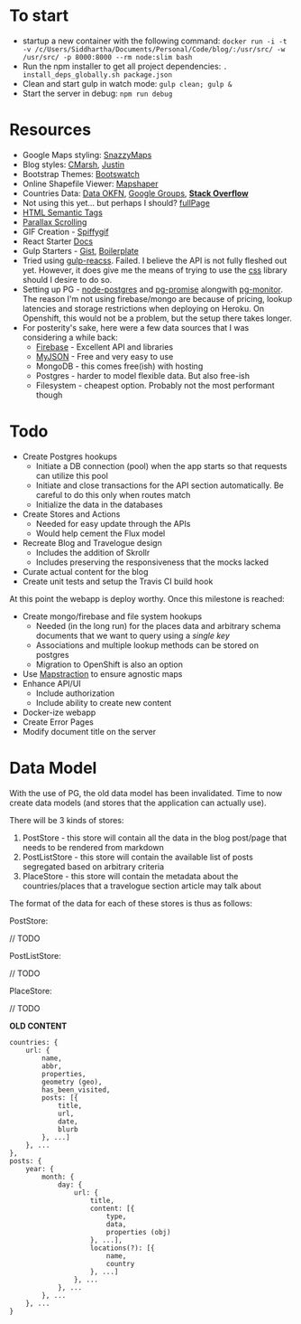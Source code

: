 # To start

- startup a new container with the following command: `docker run -i -t -v /c/Users/Siddhartha/Documents/Personal/Code/blog/:/usr/src/ -w /usr/src/ -p 8000:8000 --rm node:slim bash`
- Run the npm installer to get all project dependencies: `. install_deps_globally.sh package.json`
- Clean and start gulp in watch mode: `gulp clean; gulp &`
- Start the server in debug: `npm run debug`

# Resources

- Google Maps styling: [SnazzyMaps](https://snazzymaps.com/)
- Blog styles: [CMarsh](http://www.crmarsh.com/script/), [Justin](http://www.justinyan.com/posts/2015/self-esteem/)
- Bootstrap Themes: [Bootswatch](https://bootswatch.com/)
- Online Shapefile Viewer: [Mapshaper](http://www.mapshaper.org/)
- Countries Data: [Data OKFN](http://data.okfn.org/data/datasets/geo-boundaries-world-110m), [Google Groups](https://groups.google.com/forum/#!topic/d3-js/cTVo0Uci5x4), **[Stack Overflow](http://stackoverflow.com/questions/9542834/geojson-world-database)**
- Not using this yet... but perhaps I should? [fullPage](https://github.com/alvarotrigo/fullPage.js)
- [HTML Semantic Tags](http://html5doctor.com/downloads/h5d-sectioning-flowchart.pdf)
- [Parallax Scrolling](https://ihatetomatoes.net/how-to-create-a-parallax-scrolling-website/)
- GIF Creation - [Spiffygif](http://spiffygif.com/)
- React Starter [Docs](https://github.com/webpack/react-starter/blob/master/NOTES/HowStuffWorks.md)
- Gulp Starters - [Gist](https://gist.github.com/mlouro/8886076), [Boilerplate](https://github.com/christianalfoni/react-app-boilerplate/blob/master/gulpfile.js)
- Tried using [gulp-reacss](https://github.com/yodairish/gulp-reacss). Failed. I believe the API is not fully fleshed out yet. However, it does give me the means of trying to use the [css](https://github.com/reworkcss/css) library should I desire to do so.
- Setting up PG - [node-postgres](https://github.com/brianc/node-postgres) and [pg-promise](https://github.com/vitaly-t/pg-promise) alongwith [pg-monitor](https://github.com/vitaly-t/pg-monitor). The reason I'm not using firebase/mongo are because of pricing, lookup latencies and storage restrictions when deploying on Heroku. On Openshift, this would not be a problem, but the setup there takes longer.
- For posterity's sake, here were a few data sources that I was considering a while back:
  - [Firebase](https://www.firebase.com/) - Excellent API and libraries
  - [MyJSON](http://myjson.com/) - Free and very easy to use
  - MongoDB - this comes free(ish) with hosting
  - Postgres - harder to model flexible data. But also free-ish
  - Filesystem - cheapest option. Probably not the most performant though

# Todo

- Create Postgres hookups
  - Initiate a DB connection (pool) when the app starts so that requests can utilize this pool
  - Initiate and close transactions for the API section automatically. Be careful to do this only when routes match
  - Initialize the data in the databases
- Create Stores and Actions
  - Needed for easy update through the APIs
  - Would help cement the Flux model
- Recreate Blog and Travelogue design
  - Includes the addition of Skrollr
  - Includes preserving the responsiveness that the mocks lacked
- Curate actual content for the blog
- Create unit tests and setup the Travis CI build hook

At this point the webapp is deploy worthy. Once this milestone is reached:

- Create mongo/firebase and file system hookups
  - Needed (in the long run) for the places data and arbitrary schema documents that we want to query using a *single key*
  - Associations and multiple lookup methods can be stored on postgres
  - Migration to OpenShift is also an option
- Use [Mapstraction](http://mapstraction.com/) to ensure agnostic maps
- Enhance API/UI
  - Include authorization
  - Include ability to create new content
- Docker-ize webapp
- Create Error Pages
- Modify document title on the server

# Data Model

With the use of PG, the old data model has been invalidated. Time to now create data models (and stores that the application can actually use).

There will be 3 kinds of stores:

1. PostStore - this store will contain all the data in the blog post/page that needs to be rendered from markdown
1. PostListStore - this store will contain the available list of posts segregated based on arbitrary criteria
1. PlaceStore - this store will contain the metadata about the countries/places that a travelogue section article may talk about

The format of the data for each of these stores is thus as follows:

PostStore:

// TODO

PostListStore:

// TODO

PlaceStore:

// TODO

**OLD CONTENT**

	countries: {
		url: {
			name,
			abbr,
			properties,
			geometry (geo),
			has_been_visited,
			posts: [{
				title,
				url,
				date,
				blurb
			}, ...]
		}, ...
	},
	posts: {
		year: {
			month: {
				day: {
					url: {
						title,
						content: [{
							type,
							data,
							properties (obj)
						}, ...],
						locations(?): [{
							name,
							country
						}, ...]
					}, ...
				}, ...
			}, ...
		}, ...
	}
